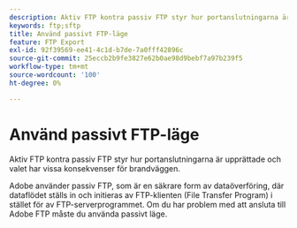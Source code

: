 ```yaml
---
description: Aktiv FTP kontra passiv FTP styr hur portanslutningarna är upprättade och valet har vissa konsekvenser för brandväggen.
keywords: ftp;sftp
title: Använd passivt FTP-läge
feature: FTP Export
exl-id: 92f39569-ee41-4c1d-b7de-7a0fff42896c
source-git-commit: 25eccb2b9fe3827e62b0ae98d9bebf7a97b239f5
workflow-type: tm+mt
source-wordcount: '100'
ht-degree: 0%

---
```


# Använd passivt FTP-läge

Aktiv FTP kontra passiv FTP styr hur portanslutningarna är upprättade och valet har vissa konsekvenser för brandväggen.

Adobe använder passiv FTP, som är en säkrare form av dataöverföring, där dataflödet ställs in och initieras av FTP-klienten (File Transfer Program) i stället för av FTP-serverprogrammet. Om du har problem med att ansluta till Adobe FTP måste du använda passivt läge.
